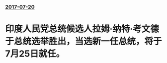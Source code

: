 ### [2017-07-20](/news/2017/07/20/index.md)

##### 
# 印度人民党总统候选人拉姆·纳特·考文德于总统选举胜出，当选新一任总统，将于7月25日就任。



